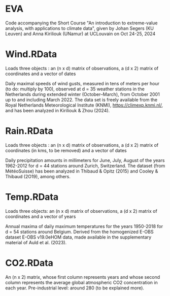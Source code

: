 # EVA
Code accompanying the Short Course  "An introduction to extreme-value analysis, with applications to climate data", given by Johan Segers (KU Leuven) and Anna Kiriliouk (UNamur) at UCLouvain on Oct 24-25, 2024

# Wind.RData
Loads three objects : an (n x d) matrix of observations, a (d x 2) matrix of coordinates and a vector of dates

Daily maximal speeds of wind gusts, measured in tens of meters per hour (to do: multiply by 100), observed at d = 35 weather stations in the Netherlands during extended winter (October–March), from October 2001 up to and including March 2022. The data set is freely available from the Royal Netherlands Meteorological Institute (KNMI), https://climexp.knmi.nl/, and has been analyzed in Kiriliouk & Zhou (2024).

# Rain.RData
Loads three objects : an (n x d) matrix of observations, a (d x 2) matrix of coordinates (in kms, to be removed) and a vector of dates

Daily precipitation amounts in millimeters for June, July, August of the years 1962-2012 for d = 44 stations around Zurich, Switzerland. The dataset (from MétéoSuisse) has been analyzed in Thibaud & Opitz (2015) and Cooley & Thibaud (2O19), among others. 

# Temp.RData
Loads three objects:  an (n x d) matrix of observations, a (d x 2) matrix of coordinates and a vector of years

Annual maxima of daily maximum temperatures for the years 1950-2018 for d = 54 stations around Belgium. Derived from the homogenized E-OBS dataset E-OBS v19.0eHOM data, made available in the supplementary material of Auld et al. (2023).

# CO2.RData
An (n x 2) matrix, whose first column represents years and whose second column represents the average global atmospheric CO2 concentration in each year. Pre-industrial level: around 280 (to be explained more).
